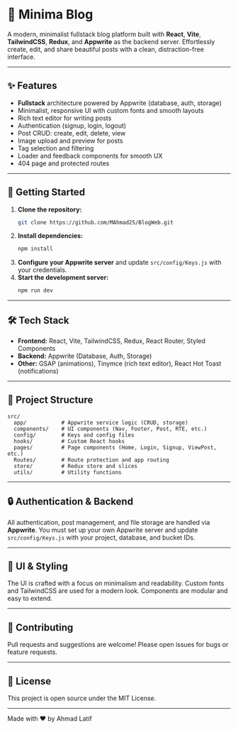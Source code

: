 # 📝 Minima Blog

A modern, minimalist fullstack blog platform built with **React**, **Vite**, **TailwindCSS**, **Redux**, and **Appwrite** as the backend server. Effortlessly create, edit, and share beautiful posts with a clean, distraction-free interface.

---

## ✨ Features

- **Fullstack** architecture powered by Appwrite (database, auth, storage)
- Minimalist, responsive UI with custom fonts and smooth layouts
- Rich text editor for writing posts
- Authentication (signup, login, logout)
- Post CRUD: create, edit, delete, view
- Image upload and preview for posts
- Tag selection and filtering
- Loader and feedback components for smooth UX
- 404 page and protected routes

---

## 🚀 Getting Started

1. **Clone the repository:**
      ```sh
      git clone https://github.com/MAhmad25/BlogWeb.git
      ```
2. **Install dependencies:**
      ```sh
      npm install
      ```
3. **Configure your Appwrite server** and update `src/config/Keys.js` with your credentials.
4. **Start the development server:**
      ```sh
      npm run dev
      ```

---

## 🛠️ Tech Stack

- **Frontend:** React, Vite, TailwindCSS, Redux, React Router, Styled Components
- **Backend:** Appwrite (Database, Auth, Storage)
- **Other:** GSAP (animations), Tinymce (rich text editor), React Hot Toast (notifications)

---

## 📁 Project Structure

```
src/
  app/           # Appwrite service logic (CRUD, storage)
  components/    # UI components (Nav, Footer, Post, RTE, etc.)
  config/        # Keys and config files
  hooks/         # Custom React hooks
  pages/         # Page components (Home, Login, Signup, ViewPost, etc.)
  Routes/        # Route protection and app routing
  store/         # Redux store and slices
  utils/         # Utility functions
```

---

## 🔒 Authentication & Backend

All authentication, post management, and file storage are handled via **Appwrite**. You must set up your own Appwrite server and update `src/config/Keys.js` with your project, database, and bucket IDs.

---

## 🎨 UI & Styling

The UI is crafted with a focus on minimalism and readability. Custom fonts and TailwindCSS are used for a modern look. Components are modular and easy to extend.

---

## 🙌 Contributing

Pull requests and suggestions are welcome! Please open issues for bugs or feature requests.

---

## 📄 License

This project is open source under the MIT License.

---

Made with ❤️ by Ahmad Latif
